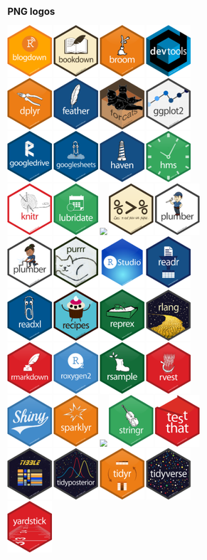 
## PNG logos

<a href="blogdown.png"><img src="blogdown.png" width="100"></a>
<a href="bookdown.png"><img src="bookdown.png" width="100"></a>
<a href="broom.png"><img src="broom.png" width="100"></a>
<a href="devtools.png"><img src="devtools.png" width="100"></a>
<a href="dplyr.png"><img src="dplyr.png" width="100"></a>
<a href="feather.png"><img src="feather.png" width="100"></a>
<a href="forcats.png"><img src="forcats.png" width="100"></a>
<a href="ggplot2.png"><img src="ggplot2.png" width="100"></a>
<a href="googledrive.png"><img src="googledrive.png" width="100"></a>
<a href="googlesheets.png"><img src="googlesheets.png" width="100"></a>
<a href="haven.png"><img src="haven.png" width="100"></a>
<a href="hms.png"><img src="hms.png" width="100"></a>
<a href="knitr.png"><img src="knitr.png" width="100"></a>
<a href="lubridate.png"><img src="lubridate.png" width="100"></a>
<a href="master of the tidyverse.png"><img src="master of the tidyverse.png" width="100"></a>
<a href="pipe.png"><img src="pipe.png" width="100"></a>
<a href="plumber-male.png"><img src="plumber-male.png" width="100"></a>
<a href="plummer-female.png"><img src="plummer-female.png" width="100"></a>
<a href="purrr.png"><img src="purrr.png" width="100"></a>
<a href="R Studio.png"><img src="R Studio.png" width="100"></a>
<a href="readr.png"><img src="readr.png" width="100"></a>
<a href="readxl.png"><img src="readxl.png" width="100"></a>
<a href="recipes.png"><img src="recipes.png" width="100"></a>
<a href="reprex.png"><img src="reprex.png" width="100"></a>
<a href="rlang.png"><img src="rlang.png" width="100"></a>
<a href="rmarkdown.png"><img src="rmarkdown.png" width="100"></a>
<a href="roxygen2.png"><img src="roxygen2.png" width="100"></a>
<a href="rsample.png"><img src="rsample.png" width="100"></a>
<a href="rvest.png"><img src="rvest.png" width="100"></a>
<a href="shiny.png"><img src="shiny.png" width="100"></a>
<a href="sparklyr.png"><img src="sparklyr.png" width="100"></a>
<a href="stanford data lab.png"><img src="stanford data lab.png" width="100"></a>
<a href="stringr.png"><img src="stringr.png" width="100"></a>
<a href="test that.png"><img src="test that.png" width="100"></a>
<a href="tibble.png"><img src="tibble.png" width="100"></a>
<a href="tidyposterior.png"><img src="tidyposterior.png" width="100"></a>
<a href="tidyr.png"><img src="tidyr.png" width="100"></a>
<a href="tidyverse.png"><img src="tidyverse.png" width="100"></a>
<a href="yardstick.png"><img src="yardstick.png" width="100"></a>
